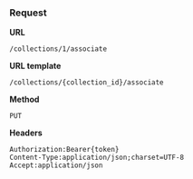 ### Request

**URL**

`/collections/1/associate`

**URL template**

`/collections/{collection_id}/associate`

**Method**

`PUT`

**Headers**

`Authorization:Bearer{token}`  
`Content-Type:application/json;charset=UTF-8`  
`Accept:application/json`  
